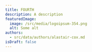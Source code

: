 ```yaml
---
title: FOURTH
description: A description
featuredImage:
  image: /src/media/logoipsum-354.png
  alt: Some alt
authors:
  - src/data/authors/alastair-cox.md
isDraft: false
---
```

